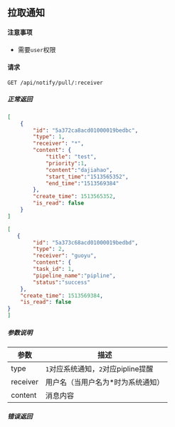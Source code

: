 ## 拉取通知

#### 注意事项

- 需要`user`权限

#### 请求

```
GET /api/notify/pull/:receiver
```

##### 正常返回

```json
[
    {
        "id": "5a372ca8acd01000019bedbc",
        "type": 1,
        "receiver": "*",
        "content": {
            "title": "test",
            "priority":1,
            "content":"dajiahao",
            "start_time":"1513565352",
            "end_time":"1513569384"
        },
        "create_time": 1513565352,
        "is_read": false
    }
]
```
```json
[
   {
        "id": "5a373c68acd01000019bedbd",
        "type": 2,    
        "receiver": "guoyu",
        "content": {
        "task_id": 1,
        "pipeline_name":"pipline",
        "status":"success"
    },
    "create_time": 1513569384,
    "is_read": false
}
]
```

##### 参数说明

|参数|描述|
|---|---|
|type|`1`对应系统通知，`2`对应pipline提醒|
|receiver|用户名（当用户名为*时为系统通知）|
|content|消息内容|


##### 错误返回
